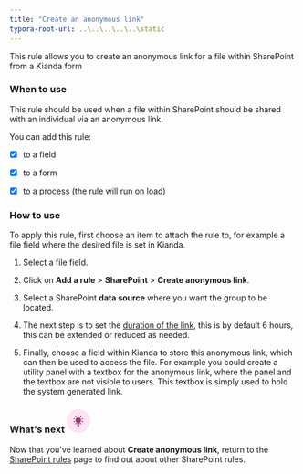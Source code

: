 ```yaml
---
title: "Create an anonymous link"
typora-root-url: ..\..\..\..\..\static
---
```


This rule allows you to create an anonymous link for a file within SharePoint from a Kianda form

### When to use

This rule should be used when a file within SharePoint should be shared with an individual via an anonymous link.

You can add this rule:

- [x] to a field
- [x] to a form 
- [x] to a process (the rule will run on load)


### How to use

To apply this rule, first choose an item to attach the rule to, for example a file field where the desired file is set in Kianda.

1. Select a file field.

2. Click on **Add a rule** > **SharePoint** > **Create anonymous link**.

3. Select a SharePoint **data source** where you want the group to be located.

4. The next step is to set the <u>duration of the link</u>, this is by default 6 hours, this can be extended or reduced as needed. 

5. Finally, choose a field within Kianda to store this anonymous link, which can then be used to access the file. For example you could create a utility panel with a textbox for the anonymous link, where the panel and the textbox are not visible to users. This textbox is simply used to hold the system generated link.

   

### What's next  ![Idea icon](/images/18.png) ###

Now that you've learned about **Create anonymous link**, return to the [SharePoint rules](/docs/platform/rules/SharePoint/) page to find out about other SharePoint rules. 
